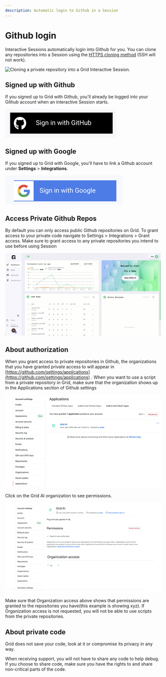 ```yaml
---
description: Automatic login to Github in a Session
---
```


# Github login

Interactive Sessions automatically login into Github for you. You can clone any repositories into a Session using the [HTTPS cloning method](https://docs.github.com/en/github/creating-cloning-and-archiving-repositories/cloning-a-repository#cloning-a-repository-using-the-command-line) (SSH will not work).

![Cloning a private repository into a Grid Interactive Session.](../../.gitbook/assets/git\_clone\_private\_repo.gif)

## Signed up with Github

If you signed up to Grid with Github, you'll already be logged into your Github account when an interactive Session starts.

![](<../../.gitbook/assets/image (128).png>)

## Signed up with Google

If you signed up to Grid with Google, you'll have to link a Github account under **Settings** > **Integrations**.

![](<../../.gitbook/assets/image (127).png>)

## Access Private Github Repos

By default you can only access public Github repositories on Grid. To grant access to your private code navigate to Settings > Integrations > Grant access. Make sure to grant access to any private repositories you intend to use before using Session

![](../../.gitbook/assets/github.gif)

## About authorization

When you grant access to private repositories in Github, the organizations that you have granted private access to will appear in [https://github.com/settings/applications](https://github.com/settings/applications) . When you want to use a script from a private repository in Grid, make sure that the organization shows up in the Applications section of Github settings

![Settings-\&gt;Applications](<../../.gitbook/assets/Screen Shot 2021-05-20 at 4.16.45 PM.png>)

Click on the Grid AI organization to see permissions.

![](<../../.gitbook/assets/Screen Shot 2021-05-20 at 5.00.49 PM.png>)

Make sure that Organization access above shows that permissions are granted to the repositories you have(this example is showing xyz). If Organization access is not requested, you will not be able to use scripts from the private repositories.

## About private code

Grid does not save your code, look at it or compromise its privacy in any way.

When receiving support, you will not have to share any code to help debug. If you choose to share code, make sure you have the rights to and share non-critical parts of the code.
